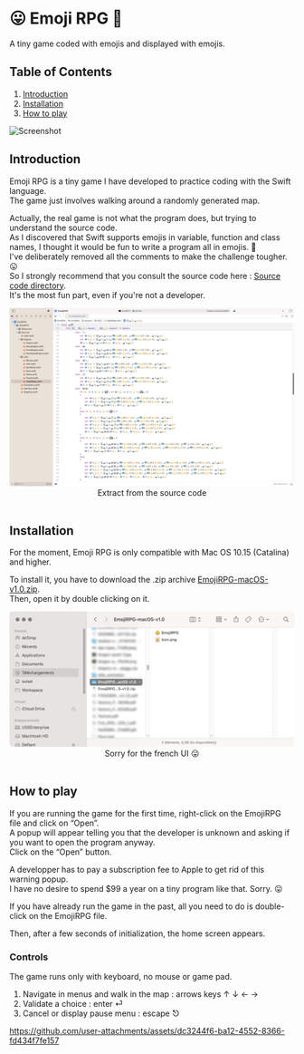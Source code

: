 # 😛 Emoji RPG 🤪

A tiny game coded with emojis and displayed with emojis.

## Table of Contents

1. [Introduction](#introduction)
2. [Installation](#installation)
3. [How to play](#how-to-play)

![Screenshot](https://github.com/user-attachments/assets/007ac6d2-ab0a-4f26-881c-4fadca6dbe8f)

## Introduction

Emoji RPG is a tiny game I have developed to practice coding with the Swift language.</br>
The game just involves walking around a randomly generated map.</br>

Actually, the real game is not what the program does, but trying to understand the source code.</br>
As I discovered that Swift supports emojis in variable, function and class names, I thought it would be fun to write a program all in emojis. 🤪</br>
I've deliberately removed all the comments to make the challenge tougher. 😛</br>
So I strongly recommend that you consult the source code here : [Source code directory](https://github.com/Killfaeh/EmojiRPG/tree/main/Sources). </br>
It's the most fun part, even if you're not a developer.</br>

<div align="center">
<img src="./Screenshots/codeScreenshot.png"></br>
Extract from the source code
</div></br>

## Installation

For the moment, Emoji RPG is only compatible with Mac OS 10.15 (Catalina) and higher.</br>

To install it, you have to download the .zip archive [EmojiRPG-macOS-v1.0.zip](https://github.com/Killfaeh/EmojiRPG/raw/refs/heads/main/Releases/EmojiRPG-macOS-v1.0.zip). </br>
Then, open it by double clicking on it.

<div align="center">
<img src="./Screenshots/archiveScreenshot.png"></br>
Sorry for the french UI 😛
</div></br>

## How to play

If you are running the game for the first time, right-click on the EmojiRPG file and click on “Open”. </br>
A popup will appear telling you that the developer is unknown and asking if you want to open the program anyway. </br>
Click on the “Open” button.</br>

A developper has to pay a subscription fee to Apple to get rid of this warning popup. </br>
I have no desire to spend $99 a year on a tiny program like that. Sorry. 😛 </br>

If you have already run the game in the past, all you need to do is double-click on the EmojiRPG file.</br>

Then, after a few seconds of initialization, the home screen appears. </br>

### Controls

The game runs only with keyboard, no mouse or game pad.

1. Navigate in menus and walk in the map : arrows keys ↑ ↓ ← → 
2. Validate a choice : enter ⏎
3. Cancel or display pause menu : escape ⎋

https://github.com/user-attachments/assets/dc3244f6-ba12-4552-8366-fd434f7fe157
